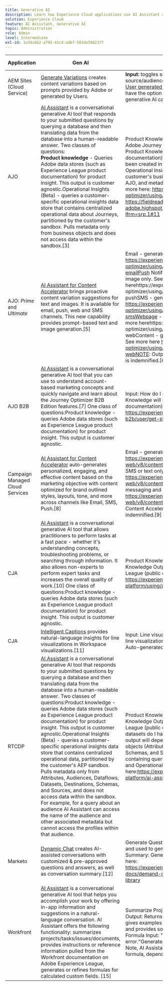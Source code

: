 ```yaml
---
title: Generative AI
description: Learn how Experience Cloud applications use AI Assistant and Generative AI.
solution: Experience Cloud
feature: AI Assistant, Generative AI
topic: Administration
role: Admin
level: Intermediate
exl-id: 1e34c6b2-a792-41c4-adb7-583de596237f
---
```


| Application | Gen AI | Examples of Input and Output | Adobe Firefly? |
|----------|------------|-----------|----------------|
| AEM Sites (Cloud Service)  | [Generate Variations](https://experienceleague.adobe.com/en/docs/experience-manager-cloud-service/content/generative-ai/generate-variations) creates content variations based on prompts provided by Adobe or generated by Users.| **Input:** toggles such as number of variations to generate; audience source/audience target; additional context; [Adobe prompt template](https://experienceleague.adobe.com/en/docs/experience-manager-cloud-service/content/generative-ai/generate-variations#get-started) [User generated prompt](https://experienceleague.adobe.com/en/docs/experience-manager-cloud-service/content/generative-ai/generate-variations#create-prompt) **Output:** generated content/market copy; also have the option to generate images in Adobe Express using the generative AI capabilities of Firefly. See [Generate Image](https://experienceleague.adobe.com/en/docs/experience-manager-cloud-service/content/generative-ai/generate-variations#generate-image)  | Yes|
| AJO | [AI Assistant](https://experienceleague.adobe.com/en/docs/experience-platform/ai-assistant/home) is a conversational generative AI tool that responds to your submitted questions by querying a database and then translating data from the database into a human-readable answer. Two classes of questions:<br>**Product knowledge** - Queries Adobe data stores (such as Experience League product documentation) for product insight. This output is customer agnostic.Operational Insights (Beta) - queries a customer-specific operational insights data store that contains centralized operational data about Journeys, partitioned by the customer's sandbox. Pulls metadata only from business objects and does not access data within the sandbox.[3] | Product Knowledge Input: How many live activities can I have in one Adobe Journey Optimizer sandbox?Product Knowledge Output: Product Knowledge will pull from Experience League (public documentation).Operational Insights Input: How many Journeys have been created in the last 7 days?Operational Insights Output: Operational Insights output will depend on metadata pulled from customer's business objects. Journeys is the only object available in AJO, and metadata will be pulled from the current sandbox.[4]See more here: https://experienceleague.adobe.com/en/docs/journey-optimizer/using/get-started/ai-assistantSee more here: https://fieldreadiness-adobe.highspot.com/items/6661f1c132683fd5e6a8adf4?lfrm=srp.1#11    | No    |
| AJO: _Prime_ and _Ultimate_  | [AI Assistant for Content Accelerator](https://experienceleague.adobe.com/en/docs/journey-optimizer/using/content-management/ai-assistant/gs-generative) brings proactive content variation suggestions for text and images. It is available for email, push, web and SMS channels. This new capability provides prompt-based text and image generation.[5]     | Email - generate a full email, text only or image only. See more here https://experienceleague.adobe.com/en/docs/journey-optimizer/using/content-management/ai-assistant/generative-emailPush Notification - generate a full push notification, text only or image only. See more herehttps://experienceleague.adobe.com/en/docs/journey-optimizer/using/content-management/ai-assistant/generative-pushSMS - generate a full SMS, or text only. See more here https://experienceleague.adobe.com/en/docs/journey-optimizer/using/content-management/ai-assistant/generative-smsWebpage - generate web page images or web page text. See more herehttps://experienceleague.adobe.com/en/docs/journey-optimizer/using/content-management/ai-assistant/generative-webContent - generate content for various messaging campaigns. See more here https://experienceleague.adobe.com/en/docs/journey-optimizer/using/content-management/ai-assistant/generative-webNOTE: Output from Content Accelerator in AJO Prime and Ultimate is indemnified.[6] | Yes   |
| AJO B2B  | [AI Assistant](https://experienceleague.adobe.com/en/docs/journey-optimizer-b2b/user/get-started/ai-assistant) is a conversational generative AI tool that you can use to understand account-based marketing concepts and quickly navigate and learn about the Journey Optimizer B2B Edition features.[7] One class of questions:Product knowledge - queries Adobe data stores (such as Experience League product documentation) for product insight. This output is customer agnostic.    | Input: How do I send an email in an account journey?Output: Product Knowledge will pull from Experience League (public documentation).See more here: https://experienceleague.adobe.com/en/docs/journey-optimizer-b2b/user/get-started/ai-assistant   | No   |
| Campaign Managed Cloud Services | [AI Assistant for Content Accelerator](https://experienceleague.adobe.com/en/docs/campaign-web/v8/content/ai-assistant/generative-gs) auto-generates personalized, engaging, and effective content based on the marketing objective with content optimized for brand outlined styles, layouts, tone, and more across channels like Email, SMS, Push.[8]  | Email - generate a full email, text only or image only. See more here https://experienceleague.adobe.com/en/docs/campaign-web/v8/content/ai-assistant/generative-contentSMS - generate full SMS or text only. See more here https://experienceleague.adobe.com/en/docs/campaign-web/v8/content/ai-assistant/generative-smsPush - craft compelling messaging and generate content. See more here https://experienceleague.adobe.com/en/docs/campaign-web/v8/content/ai-assistant/generative-pushNOTE: Output from Content Accelerator in Campaign Managed Cloud Services is indemnified.[9]    | Yes  |
| CJA   | [AI Assistant](https://experienceleague.adobe.com/en/docs/analytics-platform/using/ai-assistant?lang=en) is a conversational generative AI tool that allows practitioners to perform tasks at a fast pace - whether it's understanding concepts, troubleshooting problems, or searching through information. It also allows non-experts to perform expert tasks and increases the overall quality of work.[10] One class of questions:Product knowledge - queries Adobe data stores (such as Experience League product documentation) for product insight. This output is customer agnostic.    | Product Knowledge Input: How do I build a calculated metric?Product Knowledge Output: Product Knowledge will pull from Experience League (public documentation).See more here: https://experienceleague.adobe.com/en/docs/analytics-platform/using/ai-assistant        | No             |
| CJA    | [Intelligent Captions](https://experienceleague.adobe.com/en/docs/analytics-platform/using/cja-workspace/visualizations/intelligent-captions) provides natural-language insights for line visualizations in Workspace visualizations.[11] | Input: Line visualizations. Captions are auto-generated based on such line visualizations when User clicks "Intelligent captions."Output: Auto-generated natural-language captions.        | No             |
| RTCDP    | [AI Assistant](https://experienceleague.adobe.com/en/docs/experience-platform/ai-assistant/home) is a conversational generative AI tool that responds to your submitted questions by querying a database and then translating data from the database into a human-readable answer. Two classes of questions:Product knowledge - queries Adobe data stores (such as Experience League product documentation) for product insight. This output is customer agnostic.Operational Insights (Beta) - queries a customer-specific operational insights data store that contains centralized operational data, partitioned by the customer's AEP sandbox. Pulls metadata only from Attributes, Audiences, Dataflows, Datasets, Destinations, Schemas, and Sources, and does not access data within the sandbox. For example, for a query about an audience AI Assistant can access the name of the audience and other associated metadata but cannot access the profiles within that audience. | Product Knowledge Input: How is profile richness calculated?Product Knowledge Output: Product Knowledge will pull from Experience League (public documentation).Operational Insights Input: How many datasets do I have?Operational Insights Output: Operational Insights output will depend on metadata pulled from Customer's business objects (Attributes, Audiences, Dataflows, Datasets, Destinations, Schemas, and Sources), and includes link to specific UI page containing queried data.See table for additional Product Knowledge and Operational Insights Input examples here:https://experienceleague.adobe.com/en/docs/experience-platform/ai-assistant/home  | No |
| Marketo  | [Dynamic Chat](https://experienceleague.adobe.com/en/docs/marketo/using/product-docs/demand-generation/dynamic-chat/dynamic-chat-overview) creates AI-assisted conversations with customized &amp; pre-approved questions and answers, as well as conversation summary.[12] | Generate Questions: Provide URLs from which content is extracted and used to generate questions / responses.[13]Conversation Summary: Generates a summary of a chat conversation.[14]See more here: https://experienceleague.adobe.com/en/docs/marketo/using/product-docs/demand-generation/dynamic-chat/generative-ai/response-library  | No |
| Workfront | [AI Assistant](https://experienceleague.adobe.com/en/docs/workfront/using/basics/ai-assistant/ai-assistant-overview) is a conversational generative AI tool that helps you accomplish your work by offering in-app information and suggestions in a natural-language conversation. AI Assistant offers the following functionality: summarizes projects/tasks/issues/documents, provides instructions or reference information pulled from the Workfront documentation on Adobe Experience League, generates or refines formulas for calculated custom fields. [15]&nbsp;      | Summarize Project Input: "Summarize this project"Summarize Project Output: Returns brief descriptions of the project's purpose and status, gives examples of tasks that are completed and that are still pending, and provides some additional details and notes.[16]Generate/Refine Formula Input: "Rewrite this formula to remove the invalid expression error."Generate/Refine Formula Output: Generated or refined formula. Note, AI Assistant may take a few moments to generate the revised formula, depending on size and complexity of formula.[17]       | No             |
